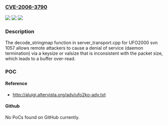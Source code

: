 ### [CVE-2006-3790](https://cve.mitre.org/cgi-bin/cvename.cgi?name=CVE-2006-3790)
![](https://img.shields.io/static/v1?label=Product&message=n%2Fa&color=blue)
![](https://img.shields.io/static/v1?label=Version&message=n%2Fa&color=blue)
![](https://img.shields.io/static/v1?label=Vulnerability&message=n%2Fa&color=brighgreen)

### Description

The decode_stringmap function in server_transport.cpp for UFO2000 svn 1057 allows remote attackers to cause a denial of service (daemon termination) via a keysize or valsize that is inconsistent with the packet size, which leads to a buffer over-read.

### POC

#### Reference
- http://aluigi.altervista.org/adv/ufo2ko-adv.txt

#### Github
No PoCs found on GitHub currently.

